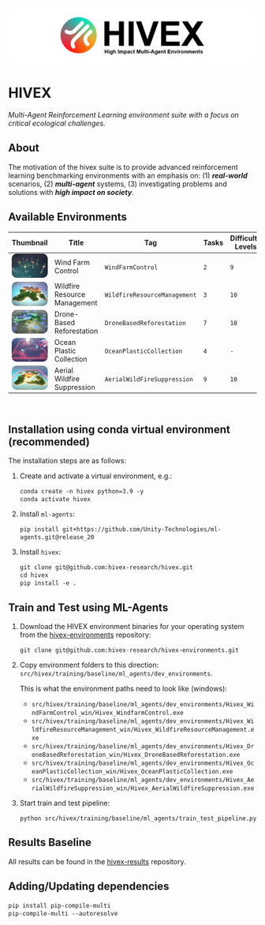 <div align="center">
  <img src="docs/images/hivex_thumb.png"
      style="border-radius:20px"
      alt="hivex header image"/>
</div>

# HIVEX

_Multi-Agent Reinforcement Learning environment suite with a focus on critical ecological challenges._

## About

The motivation of the hivex suite is to provide advanced reinforcement learning benchmarking environments with an emphasis on: (1) **_real-world_** scenarios, (2) **_multi-agent_** systems, (3) investigating problems and solutions with **_high impact on society_**.

<!-- , (4) **_cooperation and communication_** mechanisms. -->

## Available Environments

| Thumbnail | Title | Tag | Tasks | Difficulty Levels |
| --- | --- | --- | --- | --- |
| <a href="https://github.com/hivex-research/hivex-environments/master/environments/Hivex_WindFarmControl/"><img src="https://github.com/hivex-research/hivex/blob/main/docs/images/WFC_thumb.jpg" height="auto" width="300" style="border-radius:10px" alt="Wind Farm Control"></a> | Wind Farm Control | <code>WindFarmControl</code> | <code>2</code> | <code>9</code> |
| <a href="https://github.com/hivex-research/hivex-environments/master/environments/Hivex_WilfireResourceManagement/"><img src="https://github.com/hivex-research/hivex/blob/main/docs/images/WRM_thumb.jpg" height="auto" width="300" style="border-radius:10px" alt="Wildfire Resource Management"></a> | Wildfire Resource Management | <code>WildfireResourceManagement</code> | <code>3</code> | <code>10</code> |
| <a href="https://github.com/hivex-research/hivex-environments/master/environments/Hivex_DroneBasedReforestation/"><img src="https://github.com/hivex-research/hivex/blob/main/docs/images/DBR_thumb.jpg" height="auto" width="300" style="border-radius:10px" alt="Drone-Based Reforestation"></a> | Drone-Based Reforestation |<code>DroneBasedReforestation</code> | <code>7</code> | <code>10</code> |
| <a href="https://github.com/hivex-research/hivex-environments/master/environments/Hivex_OceanPlasticCollection/"><img src="https://github.com/hivex-research/hivex/blob/main/docs/images/OPC_thumb.jpg" height="auto" width="300" style="border-radius:10px" alt="Ocean Plastic Collection"></a> | Ocean Plastic Collection | <code>OceanPlasticCollection</code> | <code>4</code> | <code>-</code> |
| <a href="https://github.com/hivex-research/hivex-environments/master/environments/Hivex_AerialWildfireSuppression/"><img src="https://github.com/hivex-research/hivex/blob/main/docs/images/AWS_thumb.jpg" height="auto" width="300" style="border-radius:10px" alt="Aerial Wildfire Suppression"></a> | Aerial Wildfire Suppression | <code>AerialWildFireSuppression</code> | <code>9</code> | <code>10</code> |

<br>

## Installation using conda virtual environment (recommended)

The installation steps are
as follows:

1. Create and activate a virtual environment, e.g.:

   ```shell
   conda create -n hivex python=3.9 -y
   conda activate hivex
   ```

2. Install `ml-agents`:

   ```shell
   pip install git+https://github.com/Unity-Technologies/ml-agents.git@release_20
   ```

3. Install `hivex`:

   ```shell
   git clone git@github.com:hivex-research/hivex.git
   cd hivex
   pip install -e .
   ```

## Train and Test using ML-Agents

1. Download the HIVEX environment binaries for your operating system from the [hivex-environments](https://github.com/hivex-research/hivex-environments) repository:

   ```shell
   git clone git@github.com:hivex-research/hivex-environments.git
   ```

2. Copy environment folders to this direction: `src/hivex/training/baseline/ml_agents/dev_environments`.

   This is what the environment paths need to look like (windows):

   - `src/hivex/training/baseline/ml_agents/dev_environments/Hivex_WindFarmControl_win/Hivex_WindfarmControl.exe`
   - `src/hivex/training/baseline/ml_agents/dev_environments/Hivex_WildfireResourceManagement_win/Hivex_WildfireResourceManagement.exe`
   - `src/hivex/training/baseline/ml_agents/dev_environments/Hivex_DroneBasedReforestation_win/Hivex_DroneBasedReforestation.exe`
   - `src/hivex/training/baseline/ml_agents/dev_environments/Hivex_OceanPlasticCollection_win/Hivex_OceanPlasticCollection.exe`
   - `src/hivex/training/baseline/ml_agents/dev_environments/Hivex_AerialWildfireSuppression_win/Hivex_AerialWildfireSuppression.exe`

3. Start train and test pipeline:

   ```shell
   python src/hivex/training/baseline/ml_agents/train_test_pipeline.py
   ```

## Results Baseline

All results can be found in the [hivex-results](https://github.com/hivex-research/hivex-results) repository.

## Adding/Updating dependencies

```shell
pip install pip-compile-multi
pip-compile-multi --autoresolve
```